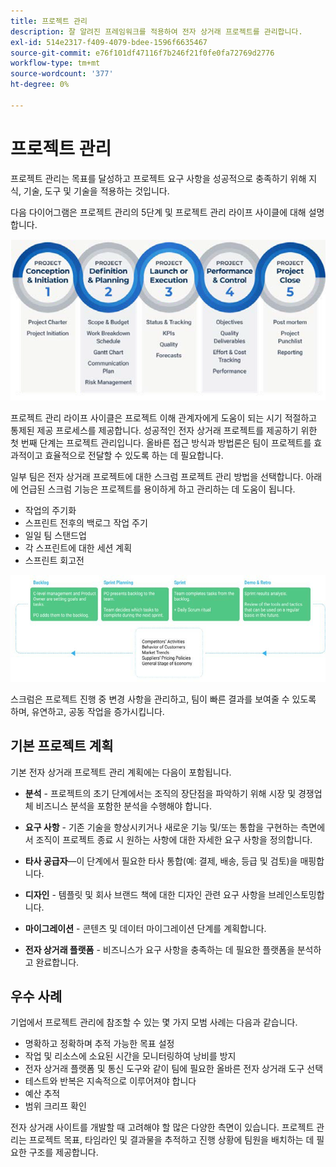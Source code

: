 ```yaml
---
title: 프로젝트 관리
description: 잘 알려진 프레임워크를 적용하여 전자 상거래 프로젝트를 관리합니다.
exl-id: 514e2317-f409-4079-bdee-1596f6635467
source-git-commit: e76f101df47116f7b246f21f0fe0fa72769d2776
workflow-type: tm+mt
source-wordcount: '377'
ht-degree: 0%

---
```


# 프로젝트 관리

프로젝트 관리는 목표를 달성하고 프로젝트 요구 사항을 성공적으로 충족하기 위해 지식, 기술, 도구 및 기술을 적용하는 것입니다.

다음 다이어그램은 프로젝트 관리의 5단계 및 프로젝트 관리 라이프 사이클에 대해 설명합니다.

![프로젝트 관리 수명 주기 다이어그램](../../assets/playbooks/project-management-lifecycle.png)

프로젝트 관리 라이프 사이클은 프로젝트 이해 관계자에게 도움이 되는 시기 적절하고 통제된 제공 프로세스를 제공합니다. 성공적인 전자 상거래 프로젝트를 제공하기 위한 첫 번째 단계는 프로젝트 관리입니다. 올바른 접근 방식과 방법론은 팀이 프로젝트를 효과적이고 효율적으로 전달할 수 있도록 하는 데 필요합니다.


일부 팀은 전자 상거래 프로젝트에 대한 스크럼 프로젝트 관리 방법을 선택합니다. 아래에 언급된 스크럼 기능은 프로젝트를 용이하게 하고 관리하는 데 도움이 됩니다.

- 작업의 주기화
- 스프린트 전후의 백로그 작업 주기
- 일일 팀 스탠드업
- 각 스프린트에 대한 세션 계획
- 스프린트 회고전

![스크럼 애자일 라이프사이클 다이어그램](../../assets/playbooks/scrum-lifecycle.png)

스크럼은 프로젝트 진행 중 변경 사항을 관리하고, 팀이 빠른 결과를 보여줄 수 있도록 하며, 유연하고, 공동 작업을 증가시킵니다.

## 기본 프로젝트 계획

기본 전자 상거래 프로젝트 관리 계획에는 다음이 포함됩니다.

- **분석** - 프로젝트의 초기 단계에서는 조직의 장단점을 파악하기 위해 시장 및 경쟁업체 비즈니스 분석을 포함한 분석을 수행해야 합니다.

- **요구 사항** - 기존 기술을 향상시키거나 새로운 기능 및/또는 통합을 구현하는 측면에서 조직이 프로젝트 종료 시 원하는 사항에 대한 자세한 요구 사항을 정의합니다.

- **타사 공급자**—이 단계에서 필요한 타사 통합(예: 결제, 배송, 등급 및 검토)을 매핑합니다.

- **디자인** - 템플릿 및 회사 브랜드 책에 대한 디자인 관련 요구 사항을 브레인스토밍합니다.

- **마이그레이션** - 콘텐츠 및 데이터 마이그레이션 단계를 계획합니다.

- **전자 상거래 플랫폼** - 비즈니스가 요구 사항을 충족하는 데 필요한 플랫폼을 분석하고 완료합니다.

## 우수 사례

기업에서 프로젝트 관리에 참조할 수 있는 몇 가지 모범 사례는 다음과 같습니다.

- 명확하고 정확하며 추적 가능한 목표 설정
- 작업 및 리소스에 소요된 시간을 모니터링하여 낭비를 방지
- 전자 상거래 플랫폼 및 통신 도구와 같이 팀에 필요한 올바른 전자 상거래 도구 선택
- 테스트와 반복은 지속적으로 이루어져야 합니다
- 예산 추적
- 범위 크리프 확인

전자 상거래 사이트를 개발할 때 고려해야 할 많은 다양한 측면이 있습니다. 프로젝트 관리는 프로젝트 목표, 타임라인 및 결과물을 추적하고 진행 상황에 팀원을 배치하는 데 필요한 구조를 제공합니다.
